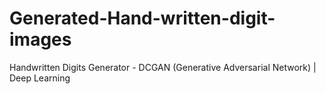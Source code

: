 # Generated-Hand-written-digit-images
Handwritten Digits Generator - DCGAN (Generative Adversarial Network) | Deep Learning
